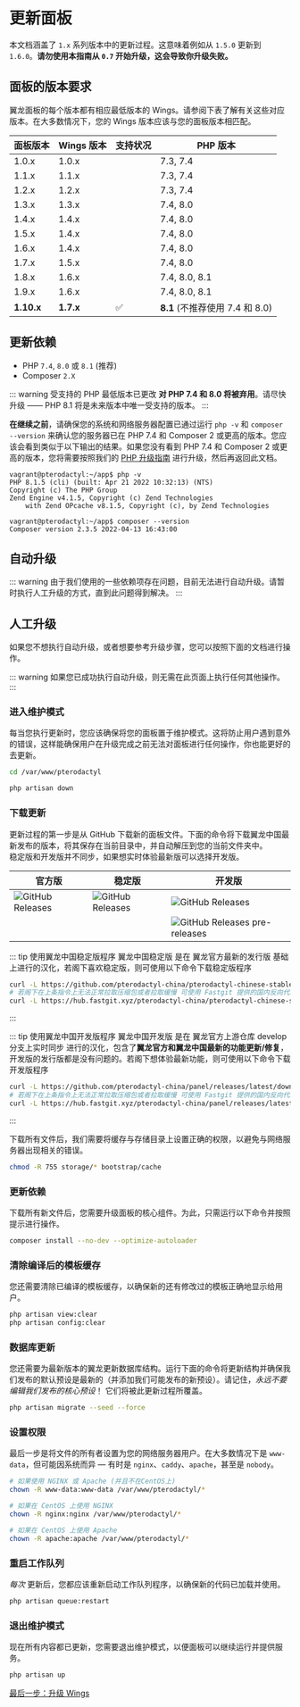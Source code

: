 # 更新面板

本文档涵盖了 `1.x` 系列版本中的更新过程。这意味着例如从 `1.5.0` 更新到 `1.6.0`。**请勿使用本指南从 `0.7` 开始升级，这会导致你升级失败。**

## 面板的版本要求

翼龙面板的每个版本都有相应最低版本的 Wings。请参阅下表了解有关这些对应版本。在大多数情况下，您的 Wings 版本应该与您的面板版本相匹配。

| 面板版本 | Wings 版本 | 支持状况 | PHP 版本                   |
|---------------|---------------|-----------|--------------------------------|
| 1.0.x         | 1.0.x         |           | 7.3, 7.4                       |
| 1.1.x         | 1.1.x         |           | 7.3, 7.4                       |
| 1.2.x         | 1.2.x         |           | 7.3, 7.4                       |
| 1.3.x         | 1.3.x         |           | 7.4, 8.0                       |
| 1.4.x         | 1.4.x         |           | 7.4, 8.0                       |
| 1.5.x         | 1.4.x         |           | 7.4, 8.0                       |
| 1.6.x         | 1.4.x         |           | 7.4, 8.0                       |
| 1.7.x         | 1.5.x         |           | 7.4, 8.0                       |
| 1.8.x         | 1.6.x         |           | 7.4, 8.0, 8.1                  |
| 1.9.x         | 1.6.x         |           | 7.4, 8.0, 8.1                  |
| **1.10.x**    | **1.7.x**     | ✅         | **8.1** (不推荐使用 7.4 和 8.0) |

## 更新依赖
* PHP `7.4`, `8.0` 或 `8.1` (推荐)
* Composer `2.X`

::: warning 受支持的 PHP 最低版本已更改
**对 PHP 7.4 和 8.0 将被弃用**。请尽快升级 —— PHP 8.1 将是未来版本中唯一受支持的版本。
:::

**在继续之前**，请确保您的系统和网络服务器配置已通过运行 `php -v` 和 `composer --version` 来确认您的服务器已在 PHP 7.4 和 Composer 2 或更高的版本。您应该会看到类似于以下输出的结果。如果您没有看到 PHP 7.4 和 Composer 2 或更高的版本，您将需要按照我们的 [PHP 升级指南](/guides/php_upgrade.md) 进行升级，然后再返回此文档。

```
vagrant@pterodactyl:~/app$ php -v
PHP 8.1.5 (cli) (built: Apr 21 2022 10:32:13) (NTS)
Copyright (c) The PHP Group
Zend Engine v4.1.5, Copyright (c) Zend Technologies
    with Zend OPcache v8.1.5, Copyright (c), by Zend Technologies

vagrant@pterodactyl:~/app$ composer --version
Composer version 2.3.5 2022-04-13 16:43:00
```

## 自动升级

::: warning
由于我们使用的一些依赖项存在问题，目前无法进行自动升级。请暂时执行人工升级的方式，直到此问题得到解决。
:::

## 人工升级

如果您不想执行自动升级，或者想要参考升级步骤，您可以按照下面的文档进行操作。

::: warning
如果您已成功执行自动升级，则无需在此页面上执行任何其他操作。
:::

### 进入维护模式

每当您执行更新时，您应该确保将您的面板置于维护模式。这将防止用户遇到意外的错误，这样能确保用户在升级完成之前无法对面板进行任何操作，你也能更好的去更新。

```bash
cd /var/www/pterodactyl

php artisan down
```

### 下载更新

更新过程的第一步是从 GitHub 下载新的面板文件。下面的命令将下载翼龙中国最新发布的版本，将其保存在当前目录中，并自动解压到您的当前文件夹中。
<br>稳定版和开发版并不同步，如果想实时体验最新版可以选择开发版。

|  **官方版**  |  **稳定版**  |  **开发版**  |
|--------------|--------------|--------------|
|  ![GitHub Releases](https://img.shields.io/github/v/release/pterodactyl/panel?style=for-the-badge&logo=appveyor&label=最新发布版本)  | ![GitHub Releases](https://img.shields.io/github/v/release/pterodactyl-china/pterodactyl-chinese-stable?style=for-the-badge&logo=appveyor&label=最新发布版本) | ![GitHub Releases](https://img.shields.io/github/v/release/pterodactyl-china/panel?style=for-the-badge&logo=appveyor&label=最新发布版本)  |
|  |  | ![GitHub Releases pre-releases](https://img.shields.io/github/v/tag/pterodactyl-china/panel?display_name=tag&include_prereleases&style=for-the-badge&logo=appveyor&label=最新预发布版本) |

::: tip 使用翼龙中国稳定版程序
翼龙中国稳定版 是在 翼龙官方最新的发行版 基础上进行的汉化，若阁下喜欢稳定版，则可使用以下命令下载稳定版程序
```bash
curl -L https://github.com/pterodactyl-china/pterodactyl-chinese-stable/releases/latest/download/panel.tar.gz | tar -xzv
# 若阁下在上条指令上无法正常拉取压缩包或者拉取缓慢 可使用 Fastgit 提供的国内反向代理来拉取
curl -L https://hub.fastgit.xyz/pterodactyl-china/pterodactyl-chinese-stable/releases/latest/download/panel.tar.gz | tar -xzv
```
:::

::: tip 使用翼龙中国开发版程序
翼龙中国开发版 是在 翼龙官方上游仓库 develop 分支上实时同步 进行的汉化，包含了**翼龙官方和翼龙中国最新的功能更新/修复**，开发版的发行版都是没有问题的。若阁下想体验最新功能，则可使用以下命令下载开发版程序
```bash
curl -L https://github.com/pterodactyl-china/panel/releases/latest/download/panel.tar.gz | tar -xzv
# 若阁下在上条指令上无法正常拉取压缩包或者拉取缓慢 可使用 Fastgit 提供的国内反向代理来拉取
curl -L https://hub.fastgit.xyz/pterodactyl-china/panel/releases/latest/download/panel.tar.gz | tar -xzv
```
:::

下载所有文件后，我们需要将缓存与存储目录上设置正确的权限，以避免与网络服务器出现相关的错误。

```bash
chmod -R 755 storage/* bootstrap/cache
```

### 更新依赖

下载所有新文件后，您需要升级面板的核心组件。为此，只需运行以下命令并按照提示进行操作。

```bash
composer install --no-dev --optimize-autoloader
```

### 清除编译后的模板缓存

您还需要清除已编译的模板缓存，以确保新的还有修改过的模板正确地显示给用户。

```bash
php artisan view:clear
php artisan config:clear
```

### 数据库更新

您还需要为最新版本的翼龙更新数据库结构。运行下面的命令将更新结构并确保我们发布的默认预设是最新的（并添加我们可能发布的新预设）。请记住，_永远不要编辑我们发布的核心预设_！ 它们将被此更新过程所覆盖。

```bash
php artisan migrate --seed --force
```

### 设置权限

最后一步是将文件的所有者设置为您的网络服务器用户。在大多数情况下是 `www-data`，但可能因系统而异 &mdash; 有时是 `nginx`、`caddy`、`apache`，甚至是 `nobody`。

```bash
# 如果使用 NGINX 或 Apache (并且不在CentOS上)
chown -R www-data:www-data /var/www/pterodactyl/*

# 如果在 CentOS 上使用 NGINX
chown -R nginx:nginx /var/www/pterodactyl/*

# 如果在 CentOS 上使用 Apache
chown -R apache:apache /var/www/pterodactyl/*
```

### 重启工作队列

_每次_ 更新后，您都应该重新启动工作队列程序，以确保新的代码已加载并使用。

```bash
php artisan queue:restart
```

### 退出维护模式

现在所有内容都已更新，您需要退出维护模式，以便面板可以继续运行并提供服务。

```bash
php artisan up
```

[最后一步：升级 Wings](/wings/1.0/upgrading.md)
